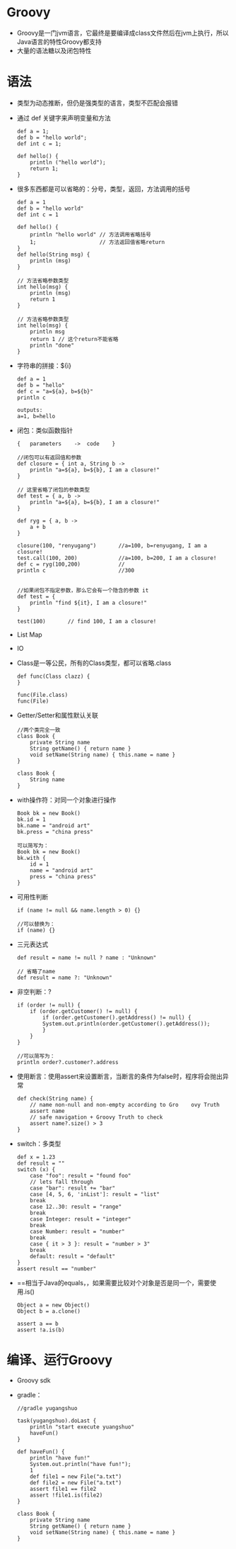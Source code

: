 #   Groovy
+   Groovy是一门jvm语言，它最终是要编译成class文件然后在jvm上执行，所以Java语言的特性Groovy都支持
+   大量的语法糖以及闭包特性

#   语法
+   类型为动态推断，但仍是强类型的语言，类型不匹配会报错
+   通过 def 关键字来声明变量和方法

        def a = 1;
        def b = "hello world";
        def int c = 1;
        
        def hello() {
            println ("hello world");
            return 1;
        }

+   很多东西都是可以省略的：分号，类型，返回，方法调用的括号

        def a = 1
        def b = "hello world"
        def int c = 1
        
        def hello() {
            println "hello world" // 方法调用省略括号
            1;                    // 方法返回值省略return
        }
        def hello(String msg) {
            println (msg)
        }
        
        // 方法省略参数类型
        int hello(msg) {
            println (msg)
            return 1
        }
        
        // 方法省略参数类型
        int hello(msg) {
            println msg
            return 1 // 这个return不能省略
            println "done"
        }

+   字符串的拼接：${i}

        def a = 1
        def b = "hello"
        def c = "a=${a}, b=${b}"
        println c
        
        outputs:
        a=1, b=hello

+   闭包：类似函数指针
        
        {   parameters    ->  code    }
        
        //闭包可以有返回值和参数
        def closure = { int a, String b ->
            println "a=${a}, b=${b}, I am a closure!"
        }
        
        // 这里省略了闭包的参数类型
        def test = { a, b ->
            println "a=${a}, b=${b}, I am a closure!"
        }
        
        def ryg = { a, b ->
            a + b
        }
        
        closure(100, "renyugang")       //a=100, b=renyugang, I am a closure!
        test.call(100, 200)             //a=100, b=200, I am a closure!
        def c = ryg(100,200)            //
        println c                       //300

        
        //如果闭包不指定参数，那么它会有一个隐含的参数 it
        def test = {
            println "find ${it}, I am a closure!"
        }
        
        test(100)       // find 100, I am a closure! 


+   List Map


+   IO


+   Class是一等公民，所有的Class类型，都可以省略.class
        
        def func(Class clazz) {
        }
        
        func(File.class)
        func(File)

+   Getter/Setter和属性默认关联
        
        //两个类完全一致
        class Book {
            private String name
            String getName() { return name }
            void setName(String name) { this.name = name }
        }
        
        class Book {
            String name
        }

+   with操作符：对同一个对象进行操作
        
        Book bk = new Book()
        bk.id = 1
        bk.name = "android art"
        bk.press = "china press"
        
        可以简写为：
        Book bk = new Book() 
        bk.with {
            id = 1
            name = "android art"
            press = "china press"
        }

+   可用性判断

        if (name != null && name.length > 0) {}
        
        //可以替换为：
        if (name) {}


+   三元表达式

        def result = name != null ? name : "Unknown"
        
        // 省略了name
        def result = name ?: "Unknown"

+   非空判断：?

        if (order != null) {
            if (order.getCustomer() != null) {
                if (order.getCustomer().getAddress() != null) {
                System.out.println(order.getCustomer().getAddress());
                }
            }
        }
        
        //可以简写为：
        println order?.customer?.address

+   使用断言：使用assert来设置断言，当断言的条件为false时，程序将会抛出异常

        def check(String name) {
            // name non-null and non-empty according to Gro    ovy Truth
            assert name
            // safe navigation + Groovy Truth to check
            assert name?.size() > 3
        }

+   switch：多类型

        def x = 1.23
        def result = ""
        switch (x) {
            case "foo": result = "found foo"
            // lets fall through
            case "bar": result += "bar"
            case [4, 5, 6, 'inList']: result = "list"
            break
            case 12..30: result = "range"
            break
            case Integer: result = "integer"
            break
            case Number: result = "number"
            break
            case { it > 3 }: result = "number > 3"
            break
            default: result = "default"
        }
        assert result == "number"

+   ==相当于Java的equals，，如果需要比较对个对象是否是同一个，需要使用.is()

        Object a = new Object()
        Object b = a.clone()
        
        assert a == b
        assert !a.is(b)

#   编译、运行Groovy
+   Groovy sdk
+   gradle：
        
        //gradle yugangshuo
        
        task(yugangshuo).doLast {
            println "start execute yuangshuo"
            haveFun()
        }
        
        def haveFun() {
            println "have fun!"
            System.out.println("have fun!");
            1
            def file1 = new File("a.txt")
            def file2 = new File("a.txt")
            assert file1 == file2
            assert !file1.is(file2)
        }
        
        class Book {
            private String name
            String getName() { return name }
            void setName(String name) { this.name = name }
        }










